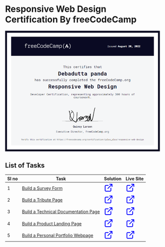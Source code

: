 # Responsive Web Design Certification By freeCodeCamp

[![Certified by FreeCodeCamp](./certificate.png)](https://www.freecodecamp.org/certification/iplus_plus/responsive-web-design)

## List of Tasks

|Sl no|Task|Solution|Live Site|
|----|--------|---------|---------|
|1|[Build a Survey Form](https://survey-form.freecodecamp.rocks)|[![](./link.svg)](https://github.com/debadutta98/freecodecamp-certification/tree/master/certification-project-1)|[![](./link.svg)](https://debadutta98.github.io/freecodecamp-certification/certification-project-1)
|2|[Build a Tribute Page](https://tribute-page.freecodecamp.rocks)|[![](./link.svg)](https://github.com/debadutta98/freecodecamp-certification/tree/master/certification-project-2)|[![](./link.svg)](https://debadutta98.github.io/freecodecamp-certification/certification-project-2)
|3|[Build a Technical Documentation Page](https://technical-documentation-page.freecodecamp.rocks)|[![](./link.svg)](https://github.com/debadutta98/freecodecamp-certification/tree/master/certification-project-3)|[![](./link.svg)](https://debadutta98.github.io/freecodecamp-certification/certification-project-3)
|4|[Build a Product Landing Page](https://product-landing-page.freecodecamp.rocks)|[![](./link.svg)](https://github.com/debadutta98/freecodecamp-certification/tree/master/certification-project-4)|[![](./link.svg)](https://debadutta98.github.io/freecodecamp-certification/certification-project-4)
|5|[Build a Personal Portfolio Webpage](https://personal-portfolio.freecodecamp.rocks)|[![](./link.svg)](https://github.com/debadutta98/freecodecamp-certification/tree/master/certification-project-4)|[![](./link.svg)](https://debadutta98.github.io/freecodecamp-certification/certification-project-4)



